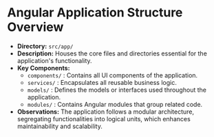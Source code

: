 # Angular Application Structure Overview

- **Directory:** `src/app/`
- **Description:** Houses the core files and directories essential for the application's functionality.
- **Key Components:**
  - `components/` : Contains all UI components of the application.
  - `services/` : Encapsulates all reusable business logic.
  - `models/` : Defines the models or interfaces used throughout the application.
  - `modules/` : Contains Angular modules that group related code.
- **Observations:** The application follows a modular architecture, segregating functionalities into logical units, which enhances maintainability and scalability.